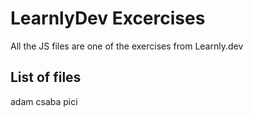 # LearnlyDev Excercises

All the JS files are one of the exercises from Learnly.dev


## List of files


adam
csaba
pici
